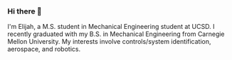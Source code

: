 ### Hi there 👋
I'm Elijah, a M.S. student in Mechanical Engineering student at UCSD. I recently graduated with my B.S. in Mechanical Engineering from Carnegie Mellon University. My interests involve controls/system identification, aerospace, and robotics.
